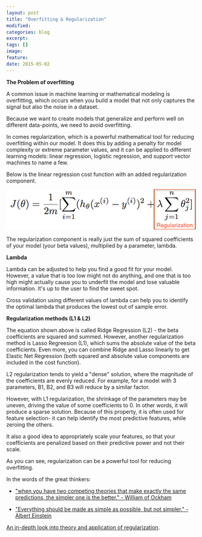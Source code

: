```yaml
---
layout: post
title: "Overfitting & Regularization"
modified:
categories: blog
excerpt: 
tags: []
image:
feature:
date: 2015-05-02
---
```


**The Problem of overfitting**

A common issue in machine learning or mathematical modeling is overfitting, which occurs when you build a model that not only captures the signal but also the noise in a dataset. 

Because we want to create models that generalize and perform well on different data-points, we need to avoid overfitting.

In comes regularization, which is a powerful mathematical tool for reducing overfitting within our model. It does this by adding a penalty for model complexity or extreme parameter values, and it can be applied to different learning models: linear regression, logistic regression, and support vector machines to name a few. 

Below is the linear regression cost function with an added regularization component.

![Regularization](/images/regularization.png)

The regularization component is really just the sum of squared coefficients of your model (your beta values), multiplied by a parameter, lambda. 

**Lambda**

Lambda can be adjusted to help you find a good fit for your model. However, a value that is too low might not do anything, and one that is too high might actually cause you to underfit the model and lose valuable information. It's up to the user to find the sweet spot.

Cross validation using different values of lambda can help you to identify the optimal lambda that produces the lowest out of sample error.

**Regularization methods (L1 & L2)**

The equation shown above is called Ridge Regression (L2) - the beta coefficients are squared and summed. However, another regularization method is Lasso Regreesion (L1), which sums the absolute value of the beta coefficients. Even more, you can combine Ridge and Lasso linearly to get Elastic Net Regression (both squared and absolute value components are included in the cost function).

L2 regularization tends to yield a "dense" solution, where the magnitude of the coefficients are evenly reduced. For example, for a model with 3 parameters, B1, B2, and B3 will reduce by a similar factor.

However, with L1 regularization, the shrinkage of the parameters may be uneven, driving the value of some coefficients to 0. In other words, it will produce a sparse solution. Because of this property, it is often used for feature selection- it can help identify the most predictive features, while zeroing the others.

It also a good idea to appropriately scale your features, so that your coefficients are penalized based on their predictive power and not their scale.

As you can see, regularization can be a powerful tool for reducing overfitting.

In the words of the great thinkers:

* ["when you have two competing theories that make exactly the same predictions, the simpler one is the better." - William of Ockham](http://math.ucr.edu/home/baez/physics/General/occam.html)

* ["Everything should be made as simple as possible, but not simpler." - Albert Einstein](http://c2.com/cgi/wiki?EinsteinPrinciple)

[An in-depth look into theory and application of regularization](https://www.stat.berkeley.edu/~bickel/Test_BickelLi.pdf).
